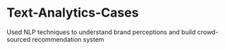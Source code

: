 # Text-Analytics-Cases
Used NLP techniques to understand brand perceptions and build crowd-sourced recommendation system

